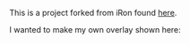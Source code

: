 This is a project forked from iRon found [here](https://github.com/lespalt/iRon/).

I wanted to make my own overlay shown here:


